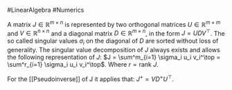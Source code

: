 #LinearAlgebra #Numerics 

A matrix $J \in \mathbb{R}^{m\times n }$ is represented by two orthogonal matrices $U \in \mathbb{R}^{m\times m}$ and $V \in \mathbb{R}^{n\times n}$ and a diagonal matrix $D \in \mathbb{R}^{m\times n}$, in the form $J = UDV^\top$.
The so called singular values $\sigma_i$ on the diagonal of $D$ are sorted without loss of generality.
The singular value decomposition of $J$ always exists and allows the following representation of $J$:
$J = \sum^m_{i=1} \sigma_i u_i v_i^\top = \sum^r_{i=1} \sigma_i u_i v_i^\top$. Where $r = \text{rank} \ J$.

For the [[Pseudoinverse]] of J it applies that: $J^+ = V D^+ U^\top$.